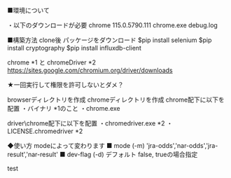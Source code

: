 
■環境について　

・以下のダウンロードが必要
chrome 115.0.5790.111
chrome.exe
debug.log

■構築方法
clone後 パッケージをダウンロード
$pip install selenium
$pip install cryptography
$pip install influxdb-client

chrome *1 と
chromeDriver *2
https://sites.google.com/chromium.org/driver/downloads


★一回実行して権限を許可しないとダメ？

browserディレクトリを作成
chromeディレクトリを作成
chrome配下に以下を配置
・バイナリ *1のこと
・chrome.exe

driver\chrome配下に以下を配置
・chromedriver.exe *2
・LICENSE.chromedriver *2


◆使い方
modeによって変わります
■ mode (-m)
'jra-odds','nar-odds','jra-result','nar-result'
■ dev-flag (-d)
デフォルト false, trueの場合指定

test

